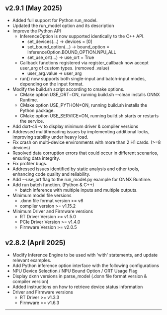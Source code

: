
## v2.9.1 (May 2025)
- Added full support for Python run_model.  
- Updated the run_model option and its description  
- Improve the Python API  
    - InferenceOption is now supported identically to the C++ API.  
       - set_devices(...) → devices = [0]  
       - set_bound_option(...) → bound_option = InferenceOption.BOUND_OPTION.NPU_ALL
       - set_use_ort(...) → use_ort = True
    - Callback functions registered via register_callback now accept user_arg of custom types. (removed .value)
       - user_arg.value → user_arg
    - run() now supports both single-input and batch-input modes, depending on the input format.
- Modify the build.sh script according to cmake options.  
    - CMake option USE_ORT=ON, running build.sh --clean installs ONNX Runtime.  
    - CMake option USE_PYTHON=ON, running build.sh installs the Python package.  
    - CMake option USE_SERVICE=ON, running build.sh starts or restarts the service.  
- Add dxrt-cli -v to display minimum driver & compiler versions  
- Addressed multithreading issues by implementing additional locks, improving stability under heavy load.  
- Fix crash on multi-device environments with more than 2 H1 cards. (>=8 devices)  
- Resolved data corruption errors that could occur in different scenarios, ensuring data integrity.  
- Fix profiler bugs.  
- Addressed issues identified by static analysis and other tools, enhancing code quality and reliability.  
- Add --use_ort flag to the run_model.py example for ONNX Runtime.  
- Add run batch function. (Python & C++)  
    - batch inference with multiple inputs and multiple outputs.  
- Minimum model file versions  
    - .dxnn file format version >= v6  
    - compiler version >= v1.15.2  
- Minimum Driver and Firmware versions  
    - RT Driver Version >= v1.5.0  
    - PCIe Driver Version >= v1.4.0  
    - Firmware Version >= v2.0.5  

## v2.8.2 (April 2025)

- Modify Inference Engine to be used with 'with' statements, and update relevant examples.  
- Add Python inference option interface with the following configurations  
- NPU Device Selection / NPU Bound Option / ORT Usage Flag  
- Display dxnn versions in parse_model (.dxnn file format version & compiler version)  
- Added instructions on how to retrieve device status information  
- Driver and Firmware versions  
    - RT Driver >= v1.3.3  
    - Firmware >= v1.6.3  

---
